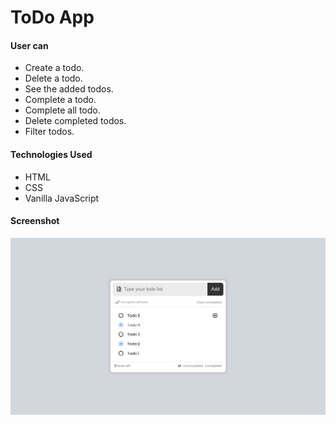 # ToDo App

#### User can
- Create a todo.
- Delete a todo.
- See the added todos.
- Complete a todo.
- Complete all todo.
- Delete completed todos.
- Filter todos.

#### Technologies Used
- HTML
- CSS
- Vanilla JavaScript

#### Screenshot

![](./ss/todo.png)

